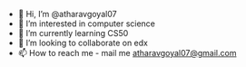 - 👋 Hi, I’m @atharavgoyal07
- 👀 I’m interested in computer science
- 🌱 I’m currently learning CS50
- 💞️ I’m looking to collaborate on edx
- 📫 How to reach me - mail me atharavgoyal07@gmail.com


<!---
atharavgoyal07/atharavgoyal07 is a ✨ special ✨ repository because its `README.md` (this file) appears on your GitHub profile.
You can click the Preview link to take a look at your changes.
--->
